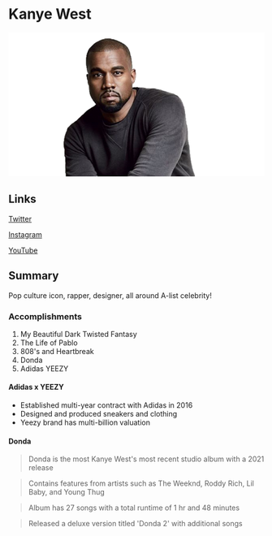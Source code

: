 # Kanye West
![](kanye-west-4.png)
## Links

[Twitter](https://twitter.com/kanyewest)

[Instagram](https://www.instagram.com/kanyewest/?hl=en)

[YouTube](https://www.youtube.com/channel/UCs6eXM7s8Vl5WcECcRHc2qQ)

## Summary

Pop culture icon, rapper, designer, all around A-list celebrity!

### Accomplishments  

1. My Beautiful Dark Twisted Fantasy
2. The Life of Pablo
3. 808's and Heartbreak
4. Donda
5. Adidas YEEZY


#### Adidas x YEEZY

- Established multi-year contract with Adidas in 2016
- Designed and produced sneakers and clothing
- Yeezy brand has multi-billion valuation

#### Donda

> Donda is the most Kanye West's most recent studio album with a 2021 release

> Contains features from artists such as The Weeknd, Roddy Rich, Lil Baby, and Young Thug

> Album has 27 songs with a total runtime of 1 hr and 48 minutes

> Released a deluxe version titled 'Donda 2' with additional songs

